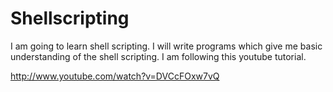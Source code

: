Shellscripting
==============

I am going to learn shell scripting.
I will write programs which give me basic understanding of the shell scripting.
I am following this youtube tutorial.

http://www.youtube.com/watch?v=DVCcFOxw7vQ
